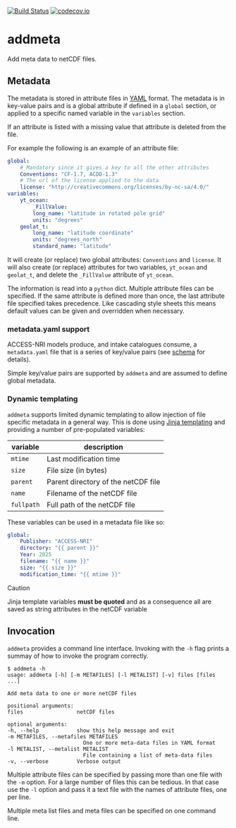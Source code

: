 [![Build Status](https://travis-ci.org/coecms/addmeta.svg?branch=master)](https://travis-ci.org/coecms/addmeta)
[![codecov.io](https://codecov.io/github/coecms/addmeta/coverage.svg?branch=master)](https://codecov.io/github/coecms/addmeta?branch=master)

# addmeta

Add meta data to netCDF files.

## Metadata

The metadata is stored in attribute files in [YAML](https://yaml.org) format. 
The metadata is in key-value pairs and is a global attribute if defined in a 
`global` section, or applied to a specific named variable in the `variables` 
section. 

If an attribute is listed with a missing value that attribute is deleted from the file.

For example the following is an example of an attribute file:
```yaml
global:
    # Mandatory since it gives a key to all the other attributes
    Conventions: "CF-1.7, ACDD-1.3"
    # The url of the license applied to the data
    license: "http://creativecommons.org/licenses/by-nc-sa/4.0/"
variables:
    yt_ocean:
        _FillValue:
        long_name: "latitude in rotated pole grid"
        units: "degrees"
    geolat_t:
        long_name: "latitude coordinate"
        units: "degrees_north"
        standard_name: "latitude"
```
It will create (or replace) two global attributes: `Conventions` and `license`.
It will also create (or replace) attributes for two variables, `yt_ocean` and
`geolat_t`, and delete the `_FillValue` attribute of `yt_ocean`.

The information is read into a `python` dict. Multiple attribute files can be
specified. If the same attribute is defined more than once, the last attribute
file specified takes precedence. Like cascading style sheets this means default
values can be given and overridden when necessary. 

### metadata.yaml support

ACCESS-NRI models produce, and intake catalogues consume, a `metadata.yaml` file
that is a series of key/value pairs (see 
[schema](https://github.com/ACCESS-NRI/schema/tree/main/au.org.access-nri/model/output/experiment-metadata) 
for details).

Simple key/value pairs are supported by `addmeta` and are assumed to define global
metadata.

### Dynamic templating

`addmeta` supports limited dynamic templating to allow injection of file specific
metadata in a general way. This is done using 
[Jinja templating](https://jinja.palletsprojects.com/en/stable/) and providing a
number of pre-populated variables:

|variable| description|
|----|----|
|`mtime`|Last modification time|
|`size`|File size (in bytes)|
|`parent`|Parent directory of the netCDF file|
|`name`|Filename of the netCDF file|
|`fullpath`|Full path of the netCDF file|

These variables can be used in a metadata file like so:

```yaml
global:
    Publisher: "ACCESS-NRI"
    directory: "{{ parent }}"
    Year: 2025
    filename: "{{ name }}"
    size: "{{ size }}"
    modification_time: "{{ mtime }}"
```

> [!CAUTION]
> Jinja template variables **must be quoted** and as a consequence all are saved
> as string attributes in the netCDF variable

## Invocation

`addmeta` provides a command line interface. Invoking with the `-h` flag prints
a summay of how to invoke the program correctly.

    $ addmeta -h
    usage: addmeta [-h] [-m METAFILES] [-l METALIST] [-v] files [files ...]

    Add meta data to one or more netCDF files

    positional arguments:
    files                 netCDF files

    optional arguments:
    -h, --help            show this help message and exit
    -m METAFILES, --metafiles METAFILES
                            One or more meta-data files in YAML format
    -l METALIST, --metalist METALIST
                            File containing a list of meta-data files
    -v, --verbose         Verbose output

Multiple attribute files can be specified by passing more than one file with
the `-m` option. For a large number of files this can be tedious. In that case
use the `-l` option and pass it a text file with the names of attribute files,
one per line.

Multiple meta list files and meta files can be specified on one command line.

